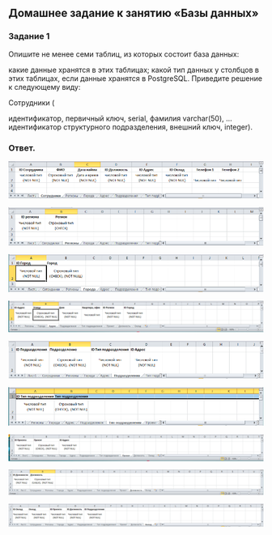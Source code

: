 ## Домашнее задание к занятию «Базы данных»

### Задание 1

Опишите не менее семи таблиц, из которых состоит база данных:

какие данные хранятся в этих таблицах;
какой тип данных у столбцов в этих таблицах, если данные хранятся в PostgreSQL.
Приведите решение к следующему виду:

Сотрудники (

идентификатор, первичный ключ, serial,
фамилия varchar(50),
...
идентификатор структурного подразделения, внешний ключ, integer).

### Ответ.

![Скриншот 1](https://github.com/MalovAleksey/DZ/blob/main/Реляционные%20БД/1.%20Сотрудники.png)

![Скриншот 2](https://github.com/MalovAleksey/DZ/blob/main/Реляционные%20БД/2.%20Регионы.png)

![Скриншот 3](https://github.com/MalovAleksey/DZ/blob/main/Реляционные%20БД/3.%20Город.png)

![Скриншот 4](https://github.com/MalovAleksey/DZ/blob/main/Реляционные%20БД/4.%20Адрес.png)

![Скриншот 5](https://github.com/MalovAleksey/DZ/blob/main/Реляционные%20БД/5.%20Подразделения.png)

![Скриншот 6](https://github.com/MalovAleksey/DZ/blob/main/Реляционные%20БД/6.%20Тип%20подразделения.png)

![Скриншот 7](https://github.com/MalovAleksey/DZ/blob/main/Реляционные%20БД/7.%20Проект.png)

![Скриншот 8](https://github.com/MalovAleksey/DZ/blob/main/Реляционные%20БД/8.%20Должность%20.png)

![Скриншот 9](https://github.com/MalovAleksey/DZ/blob/main/Реляционные%20БД/9.%20Оклад.png)

